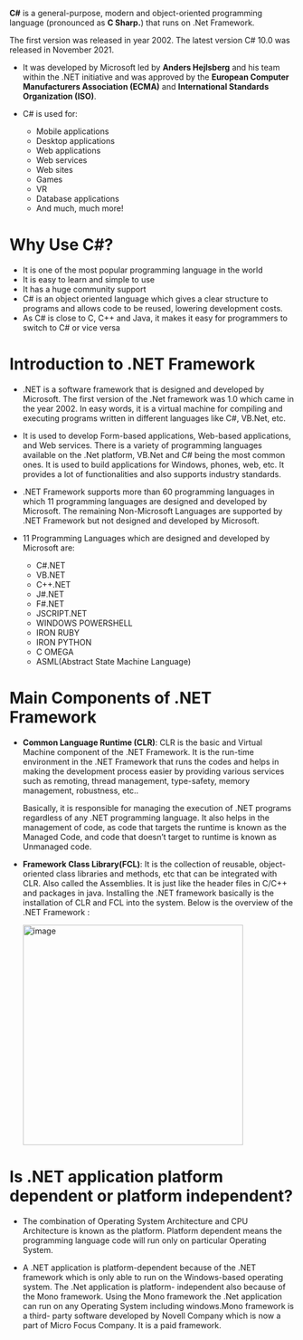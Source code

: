 **C#** is a general-purpose, modern and object-oriented programming language (pronounced as **C Sharp.**) that runs on .Net Framework.

The first version was released in year 2002. The latest version C# 10.0 was released in November 2021.

*  It was developed by Microsoft led by **Anders Hejlsberg** and his team within the .NET initiative and was approved by the **European Computer Manufacturers Association (ECMA)** and **International Standards Organization (ISO)**.

* C# is used for:
  - Mobile applications
  - Desktop applications
  - Web applications
  - Web services
  - Web sites
  - Games
  - VR
  - Database applications
  - And much, much more!

# Why Use C#?

* It is one of the most popular programming language in the world
* It is easy to learn and simple to use
* It has a huge community support
* C# is an object oriented language which gives a clear structure to programs and allows code to be reused, lowering    development costs.
* As C# is close to C, C++ and Java, it makes it easy for programmers to switch to C# or vice versa

# Introduction to .NET Framework

* .NET is a software framework that is designed and developed by Microsoft. The first version of the .Net framework was 1.0 which came in the year 2002. In easy words, it is a virtual machine for compiling and executing programs written in different languages like C#, VB.Net, etc. 

* It is used to develop Form-based applications, Web-based applications, and Web services. There is a variety of programming languages available on the .Net platform, VB.Net and C# being the most common ones. It is used to build applications for Windows, phones, web, etc. It provides a lot of functionalities and also supports industry standards. 

* .NET Framework supports more than 60 programming languages in which 11 programming languages are designed and developed by Microsoft. The remaining Non-Microsoft Languages are supported by .NET Framework but not designed and developed by Microsoft. 

* 11 Programming Languages which are designed and developed by Microsoft are: 

    - C#.NET
    - VB.NET
    - C++.NET
    - J#.NET
    - F#.NET
    - JSCRIPT.NET
    - WINDOWS POWERSHELL
    - IRON RUBY
    - IRON PYTHON
    - C OMEGA
    - ASML(Abstract State Machine Language)


# Main Components of .NET Framework
  
  - **Common Language Runtime (CLR)**: CLR is the basic and Virtual Machine component of the .NET Framework. It is the run-time environment in the .NET Framework that runs        the codes and helps in making the development process easier by providing various services such as remoting, thread management, type-safety, memory management,                robustness, etc.. 
  
     Basically, it is responsible for managing the execution of .NET programs regardless of any    .NET programming language. It also helps in the management of code, as code      that targets the runtime is known as the Managed Code, and code that doesn’t target to runtime is known as Unmanaged code. 

  - **Framework Class Library(FCL)**: It is the collection of reusable, object-oriented class libraries and methods, etc that can be integrated with CLR. Also called the          Assemblies. It is just like the header files in C/C++ and packages in java. Installing the .NET framework basically is the installation of CLR and FCL into the system.        Below is the overview of the .NET Framework : 
 
       <img width="389" alt="image" src="https://user-images.githubusercontent.com/56192979/144592269-e95286b4-503f-444b-ad80-0c09f5d70cc0.png">
      
# Is .NET application platform dependent or platform independent?

  - The combination of Operating System Architecture and CPU Architecture is known as the platform. 
   Platform dependent means the programming language code will run only on particular Operating System. 
    
  - A .NET application is platform-dependent because of the .NET framework which is only able to run on the Windows-based operating system. The .Net application is platform-     independent also because of the Mono framework. Using the Mono framework the .Net application can run on any Operating System including windows.Mono framework is a third-     party software developed by Novell Company which is now a part of Micro Focus Company. It is a paid framework. 
 
